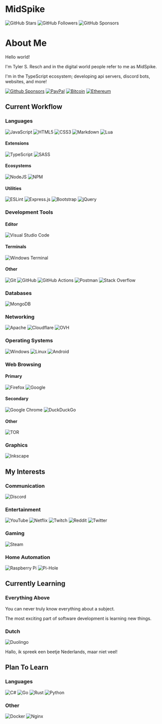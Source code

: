 # MidSpike

![GitHub Stars](https://img.shields.io/github/stars/midspike?style=for-the-badge&logo=github&color=ff5500)
![GitHub Followers](https://img.shields.io/github/followers/midspike?color=ff5500&logo=github&style=for-the-badge)
![GitHub Sponsors](https://img.shields.io/github/sponsors/midspike?color=ff5500&logo=github&style=for-the-badge)

# About Me

Hello world!

I'm Tyler S. Resch and in the digital world people refer to me as MidSpike.

I'm in the TypeScript ecosystem; developing api servers, discord bots, websites, and more!

[![Github Sponsors](https://img.shields.io/badge/sponsor-30363D?style=for-the-badge&logo=GitHub-Sponsors&logoColor=#EA4AAA)](https://github.com/sponsors/MidSpike)
[![PayPal](https://img.shields.io/badge/PayPal-00457C?style=for-the-badge&logo=paypal&logoColor=white)](https://www.paypal.com/paypalme/midspike)
[![Bitcoin](https://img.shields.io/badge/Bitcoin-000?style=for-the-badge&logo=bitcoin&logoColor=white)](mailto:developer@midspike.com?subject=Requesting%20Bitcoin%20Donation%20Address&body=Originated%20from%20GitHub%20readme)
[![Ethereum](https://img.shields.io/badge/Ethereum-3C3C3D?style=for-the-badge&logo=Ethereum&logoColor=white)](mailto:developer@midspike.com?subject=Requesting%20Ethereum%20Donation%20Address&body=Originated%20from%20GitHub%20readme)

## Current Workflow

### Languages

![JavaScript](https://img.shields.io/badge/javascript-%23323330.svg?style=for-the-badge&logo=javascript&logoColor=%23F7DF1E)
![HTML5](https://img.shields.io/badge/html5-%23E34F26.svg?style=for-the-badge&logo=html5&logoColor=white)
![CSS3](https://img.shields.io/badge/css3-%231572B6.svg?style=for-the-badge&logo=css3&logoColor=white)
![Markdown](https://img.shields.io/badge/markdown-%23000000.svg?style=for-the-badge&logo=markdown&logoColor=white)
![Lua](https://img.shields.io/badge/lua-%232C2D72.svg?style=for-the-badge&logo=lua&logoColor=white)

#### Extensions

![TypeScript](https://img.shields.io/badge/typescript-%23007ACC.svg?style=for-the-badge&logo=typescript&logoColor=white)
![SASS](https://img.shields.io/badge/SASS-hotpink.svg?style=for-the-badge&logo=SASS&logoColor=white)

#### Ecosystems

![NodeJS](https://img.shields.io/badge/node.js-6DA55F?style=for-the-badge&logo=node.js&logoColor=white)
![NPM](https://img.shields.io/badge/NPM-%23000000.svg?style=for-the-badge&logo=npm&logoColor=white)

#### Utilities

![ESLint](https://img.shields.io/badge/ESLint-4B3263?style=for-the-badge&logo=eslint&logoColor=white)
![Express.js](https://img.shields.io/badge/express.js-%23404d59.svg?style=for-the-badge&logo=express&logoColor=%2361DAFB)
![Bootstrap](https://img.shields.io/badge/bootstrap-%23563D7C.svg?style=for-the-badge&logo=bootstrap&logoColor=white)
![jQuery](https://img.shields.io/badge/jquery-%230769AD.svg?style=for-the-badge&logo=jquery&logoColor=white)

### Development Tools

#### Editor

![Visual Studio Code](https://img.shields.io/badge/Visual%20Studio%20Code-0078d7.svg?style=for-the-badge&logo=visual-studio-code&logoColor=white)

#### Terminals

![Windows Terminal](https://img.shields.io/badge/Windows%20Terminal-%234D4D4D.svg?style=for-the-badge&logo=windows-terminal&logoColor=white)

#### Other

![Git](https://img.shields.io/badge/git-%23F05033.svg?style=for-the-badge&logo=git&logoColor=white)
![GitHub](https://img.shields.io/badge/github-%23121011.svg?style=for-the-badge&logo=github&logoColor=white)
![GitHub Actions](https://img.shields.io/badge/github%20actions-%232671E5.svg?style=for-the-badge&logo=githubactions&logoColor=white)
![Postman](https://img.shields.io/badge/Postman-FF6C37?style=for-the-badge&logo=postman&logoColor=white)
![Stack Overflow](https://img.shields.io/badge/-Stackoverflow-FE7A16?style=for-the-badge&logo=stack-overflow&logoColor=white)

### Databases

![MongoDB](https://img.shields.io/badge/MongoDB-%234ea94b.svg?style=for-the-badge&logo=mongodb&logoColor=white)

### Networking

![Apache](https://img.shields.io/badge/apache-%23D42029.svg?style=for-the-badge&logo=apache&logoColor=white)
![Cloudflare](https://img.shields.io/badge/Cloudflare-F38020?style=for-the-badge&logo=Cloudflare&logoColor=white)
![OVH](https://img.shields.io/badge/ovh-%23123F6D.svg?style=for-the-badge&logo=ovh&logoColor=#123F6D)

### Operating Systems

![Windows](https://img.shields.io/badge/Windows-0078D6?style=for-the-badge&logo=windows&logoColor=white)
![Linux](https://img.shields.io/badge/Linux-FCC624?style=for-the-badge&logo=linux&logoColor=black)
![Android](https://img.shields.io/badge/Android-3DDC84?style=for-the-badge&logo=android&logoColor=white)

### Web Browsing

#### Primary

![Firefox](https://img.shields.io/badge/Firefox-FF7139?style=for-the-badge&logo=Firefox-Browser&logoColor=white)
![Google](https://img.shields.io/badge/google-4285F4?style=for-the-badge&logo=google&logoColor=white)

#### Secondary

![Google Chrome](https://img.shields.io/badge/Google%20Chrome-4285F4?style=for-the-badge&logo=GoogleChrome&logoColor=white)
![DuckDuckGo](https://img.shields.io/badge/DuckDuckGo-DE5833?style=for-the-badge&logo=DuckDuckGo&logoColor=white)

#### Other

![TOR](https://img.shields.io/badge/tor-%237E4798.svg?style=for-the-badge&logo=tor-project&logoColor=white)

### Graphics

![Inkscape](https://img.shields.io/badge/Inkscape-e0e0e0?style=for-the-badge&logo=inkscape&logoColor=080A13)

## My Interests

### Communication

![Discord](https://img.shields.io/badge/Discord-%237289DA.svg?style=for-the-badge&logo=discord&logoColor=white)

### Entertainment

![YouTube](https://img.shields.io/badge/YouTube-%23FF0000.svg?style=for-the-badge&logo=YouTube&logoColor=white)
![Netflix](https://img.shields.io/badge/Netflix-E50914?style=for-the-badge&logo=netflix&logoColor=white)
![Twitch](https://img.shields.io/badge/Twitch-9347FF?style=for-the-badge&logo=twitch&logoColor=white)
![Reddit](https://img.shields.io/badge/Reddit-FF4500?style=for-the-badge&logo=reddit&logoColor=white)
![Twitter](https://img.shields.io/badge/Twitter-%231DA1F2.svg?style=for-the-badge&logo=Twitter&logoColor=white)

### Gaming

![Steam](https://img.shields.io/badge/steam-%23000000.svg?style=for-the-badge&logo=steam&logoColor=white)

### Home Automation

![Raspberry Pi](https://img.shields.io/badge/-RaspberryPi-C51A4A?style=for-the-badge&logo=Raspberry-Pi)
![Pi-Hole](https://img.shields.io/badge/pihole-%2396060C.svg?style=for-the-badge&logo=pi-hole&logoColor=white)

## Currently Learning

### Everything Above

You can never truly know everything about a subject.

The most exciting part of software development is learning new things.

### Dutch

![Duolingo](https://img.shields.io/badge/Duolingo-%234DC730.svg?style=for-the-badge&logo=Duolingo&logoColor=white)

Hallo, ik spreek een beetje Nederlands, maar niet veel!

## Plan To Learn

### Languages

![C#](https://img.shields.io/badge/c%23-%23239120.svg?style=for-the-badge&logo=c-sharp&logoColor=white)
![Go](https://img.shields.io/badge/go-%2300ADD8.svg?style=for-the-badge&logo=go&logoColor=white)
![Rust](https://img.shields.io/badge/rust-%23000000.svg?style=for-the-badge&logo=rust&logoColor=white)
![Python](https://img.shields.io/badge/python-3670A0?style=for-the-badge&logo=python&logoColor=ffdd54)

### Other

![Docker](https://img.shields.io/badge/docker-%230db7ed.svg?style=for-the-badge&logo=docker&logoColor=white)
![Nginx](https://img.shields.io/badge/nginx-%23009639.svg?style=for-the-badge&logo=nginx&logoColor=white)
